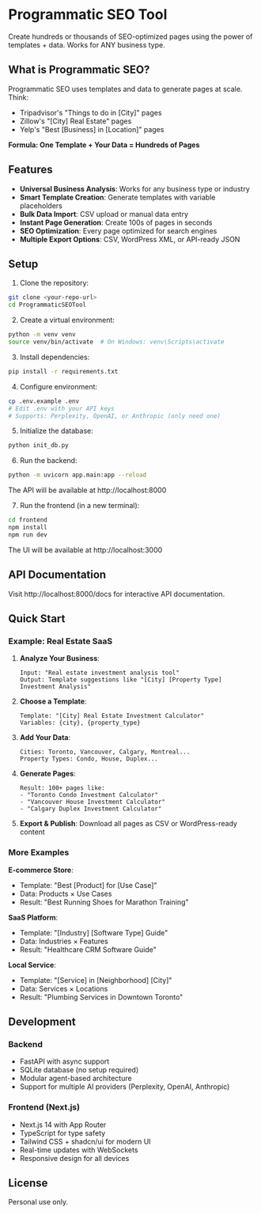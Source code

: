 # Programmatic SEO Tool

Create hundreds or thousands of SEO-optimized pages using the power of templates + data. Works for ANY business type.

## What is Programmatic SEO?

Programmatic SEO uses templates and data to generate pages at scale. Think:
- Tripadvisor's "Things to do in [City]" pages
- Zillow's "[City] Real Estate" pages  
- Yelp's "Best [Business] in [Location]" pages

**Formula: One Template + Your Data = Hundreds of Pages**

## Features

- **Universal Business Analysis**: Works for any business type or industry
- **Smart Template Creation**: Generate templates with variable placeholders
- **Bulk Data Import**: CSV upload or manual data entry
- **Instant Page Generation**: Create 100s of pages in seconds
- **SEO Optimization**: Every page optimized for search engines
- **Multiple Export Options**: CSV, WordPress XML, or API-ready JSON

## Setup

1. Clone the repository:
```bash
git clone <your-repo-url>
cd ProgrammaticSEOTool
```

2. Create a virtual environment:
```bash
python -m venv venv
source venv/bin/activate  # On Windows: venv\Scripts\activate
```

3. Install dependencies:
```bash
pip install -r requirements.txt
```

4. Configure environment:
```bash
cp .env.example .env
# Edit .env with your API keys
# Supports: Perplexity, OpenAI, or Anthropic (only need one)
```

5. Initialize the database:
```bash
python init_db.py
```

6. Run the backend:
```bash
python -m uvicorn app.main:app --reload
```

The API will be available at http://localhost:8000

7. Run the frontend (in a new terminal):
```bash
cd frontend
npm install
npm run dev
```

The UI will be available at http://localhost:3000

## API Documentation

Visit http://localhost:8000/docs for interactive API documentation.

## Quick Start

### Example: Real Estate SaaS

1. **Analyze Your Business**:
   ```
   Input: "Real estate investment analysis tool"
   Output: Template suggestions like "[City] [Property Type] Investment Analysis"
   ```

2. **Choose a Template**:
   ```
   Template: "[City] Real Estate Investment Calculator"
   Variables: {city}, {property_type}
   ```

3. **Add Your Data**:
   ```
   Cities: Toronto, Vancouver, Calgary, Montreal...
   Property Types: Condo, House, Duplex...
   ```

4. **Generate Pages**:
   ```
   Result: 100+ pages like:
   - "Toronto Condo Investment Calculator"
   - "Vancouver House Investment Calculator"
   - "Calgary Duplex Investment Calculator"
   ```

5. **Export & Publish**: Download all pages as CSV or WordPress-ready content

### More Examples

**E-commerce Store**:
- Template: "Best [Product] for [Use Case]"
- Data: Products × Use Cases
- Result: "Best Running Shoes for Marathon Training"

**SaaS Platform**:
- Template: "[Industry] [Software Type] Guide"
- Data: Industries × Features
- Result: "Healthcare CRM Software Guide"

**Local Service**:
- Template: "[Service] in [Neighborhood] [City]"
- Data: Services × Locations
- Result: "Plumbing Services in Downtown Toronto"

## Development

### Backend
- FastAPI with async support
- SQLite database (no setup required)
- Modular agent-based architecture
- Support for multiple AI providers (Perplexity, OpenAI, Anthropic)

### Frontend (Next.js)
- Next.js 14 with App Router
- TypeScript for type safety
- Tailwind CSS + shadcn/ui for modern UI
- Real-time updates with WebSockets
- Responsive design for all devices

## License

Personal use only.